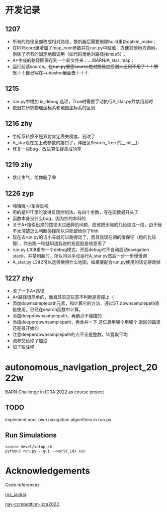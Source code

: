 # 开发记录

## 1207

+ 所有的路径全部改成相对路径，换机器后需要删除build重新catkin_make；
+ 在ROScore里增加了map_num参数并在run.py中赋值，方便其他地方调用，删除了所有的固定地图调用（如代码里绝对路径找map5）；
+ A*生成的路径图保存到一个新文件夹：.../BARN/A_star_map；
+ 运行前请source。~~在run.py里面source绝对路径之后别人还用不用了！！愤怒！！自己写在~/.bashrc里面去！！！~~

## 1215

+ run.py中增加 is_debug 选项，True时需要手动执行A_star.py并禁用超时
+ 依旧在研究物理坐标系和地图坐标系的区别

## 1216 zhy

+ 坐标系转换不是双射肯定丢失精度，别改了
+ A_star现在加上改参数的接口了，详细见Search_Tree 的__init__()
+ 修复一些bug，改进算法提高成功率

## 1219 zhy

+ 禁止生气，给你删了:smile:

## 1226  zyp
+ 嗨嗨嗨  小车会动啦
+ 用的是PPT里的改进反馈控制法，有四个参数，写在函数最开头了
+ 函数本身没什么bug，因为抄的本科的
+ 关于A*搜索出来的路径太过细碎的问题，应该把无碰的几段连成一段，由于我不太清楚怎么判断碰撞所以只能留给你了hhh
+ 现在去run.py的话小车就可以跑得动了，而且我现在调的很保守（跑的比较慢），你去跑一轮就知道我说的扭屁股是啥意思了
+ run.py L108里有一个debug模式，开启debug时不自动启动navigation stack，并禁用超时，所以可以手动运行A_star.py然后一步一步慢慢调
+ A_star.py L242可以选择使用什么地图，如果要配合run.py使用的话记得改掉

## 1227 zhy
+ 改了一下A*路径
+ A*路径很简单的，而且其实这玩意不判断是否撞上（
+ 添加downsamplepath元素，和计算它的方法，通过ST.downsamplepath直接使用，已经在search函数中计算。
+ 添加deepdownsamplepath，再删点不碰撞的
+ 添加deeperdownsamplepath，再合并一下 这仨想用哪个用哪个 返回的路径还是最开始的
+ 注意deeperdownsamplepath的点不全是整数，毕竟取平均
+ 调参交给你了加油
+ 加了些注释
# autonomous_navigation_project_2022w

BARN Challenge in ICRA 2022 as course project

## TODO

implement your own navigation algorithms in run.py

## Run Simulations

```
source devel/setup.sh
python3 run.py --gui --world_idx xxx
```

# Acknowledgements

Code references

[ros_jackal](https://github.com/Daffan/ros_jackal).

[nav-competition-icra2022](https://github.com/Daffan/nav-competition-icra2022).
